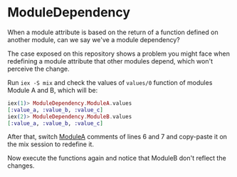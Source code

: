 # ModuleDependency

When a module attribute is based on the return of a function defined on another module, can we say we've a module dependency?

The case exposed on this repository shows a problem you might face when redefining a module attribute that other modules depend, which won't perceive the change.

Run `iex -S mix` and check the values of `values/0` function of modules Module A and B, which will
be:

```mix.exs
iex(1)> ModuleDependency.ModuleA.values
[:value_a, :value_b, :value_c]
iex(2)> ModuleDependency.ModuleB.values
[:value_a, :value_b, :value_c]
```

After that, switch [ModuleA](lib/module_dependency/module_a.ex) comments of lines 6 and 7 and copy-paste it on the mix session to redefine it.

Now execute the functions again and notice that ModuleB don't reflect the changes.